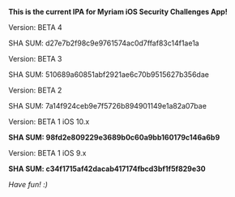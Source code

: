 <b> This is the current IPA for Myriam iOS Security Challenges App! </b>
<p> Version: BETA 4</p>
<p> SHA SUM: d27e7b2f98c9e9761574ac0d7ffaf83c14f1ae1a </p>
<p> Version: BETA 3</p>
<p> SHA SUM: 510689a60851abf2921ae6c70b9515627b356dae </p>
<p> Version: BETA 2</p>
<p> SHA SUM: 7a14f924ceb9e7f5726b894901149e1a82a07bae </p>
<p> Version: BETA 1 iOS 10.x </p>
<p> <B> SHA SUM: 98fd2e809229e3689b0c60a9bb160179c146a6b9 </B> </p>
<p> Version: BETA 1 iOS 9.x <p>
<p> <B> SHA SUM: c34f1715af42dacab417174fbcd3bf1f5f829e30 </B> </p>

<i> Have fun! :) </i>
